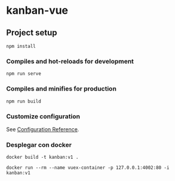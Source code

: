 # kanban-vue

## Project setup
```
npm install
```

### Compiles and hot-reloads for development
```
npm run serve
```

### Compiles and minifies for production
```
npm run build
```

### Customize configuration
See [Configuration Reference](https://cli.vuejs.org/config/).

### Desplegar con docker
```
docker build -t kanban:v1 .
```
```
docker run --rm --name vuex-container -p 127.0.0.1:4002:80 -i kanban:v1 

